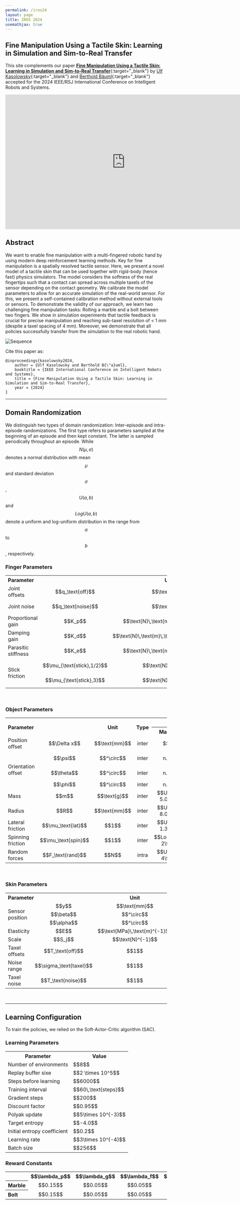 ```yaml
---
permalink: /iros24
layout: page
title: IROS 2024
usemathjax: true
---
```

## Fine Manipulation Using a Tactile Skin: Learning in Simulation and Sim-to-Real Transfer

This site complements our paper [**Fine Manipulation Using a Tactile Skin: Learning in Simulation and Sim-to-Real Transfer**](https://arxiv.org/abs/2409.12735){:target="_blank"} by
[Ulf Kasolowsky](https://www.linkedin.com/in/kasolowsky/){:target="_blank"} and [Berthold Bäuml](https://scholar.google.com/citations?hl=en&user=fjvpDsEAAAAJ){:target="_blank"} accepted for the 2024 IEEE/RSJ International Conference on Intelligent Robots and Systems.

<p align="center">
<iframe width="746" height="420" src="https://www.youtube.com/embed/piERixGJGBU?si=P7Rj55e0Vo7RCoMD" title="YouTube video player" frameborder="0" allow="accelerometer; autoplay; clipboard-write; encrypted-media; gyroscope; picture-in-picture; web-share" allowfullscreen></iframe>
</p>

## Abstract

We want to enable fine manipulation with a multi-fingered robotic hand by using modern deep reinforcement learning methods. 
Key for fine manipulation is a spatially resolved tactile sensor.
Here, we present a novel model of a tactile skin that can be used together with rigid-body (hence fast) physics simulators. 
The model considers the softness of the real fingertips such that a contact can spread across multiple taxels of the sensor depending on the contact geometry. 
We calibrate the model parameters to allow for an accurate simulation of the real-world sensor. 
For this, we present a self-contained calibration method without external tools or sensors.
To demonstrate the validity of our approach, we learn two challenging fine manipulation tasks: Rolling a marble and a bolt between two fingers. 
We show in simulation experiments that tactile feedback is crucial for precise manipulation and reaching sub-taxel resolution of < 1 mm (despite a taxel spacing of 4 mm). 
Moreover, we demonstrate that all policies successfully transfer from the simulation to the real robotic hand.

![Sequence](/skin/assets/imgs/iros24/front.png)

Cite this paper as:

    @inproceedings{kasolowsky2024,
        author = {Ulf Kasolowsky and Berthold B{\"a}uml},
        booktitle = {IEEE International Conference on Intelligent Robots and Systems},
        title = {Fine Manipulation Using a Tactile Skin: Learning in Simulation and Sim-to-Real Transfer},
        year = {2024}
    }
    
---

## Domain Randomization
We distinguish two types of domain randomization: Inter-episode and intra-episode randomizations. The first type refers to parameters sampled at the beginning of an episode and then kept constant. The latter is sampled periodically throughout an episode.
While $$N(\mu, \sigma)$$ denotes a normal distribution with mean $$\mu$$ and standard deviation $$\sigma$$, $$U(a, b)$$ and $$LogU(a, b)$$ denote a uniform and log-uniform distribution in the range from $$a$$ to $$b$$, respectively.

### Finger Parameters

<table>
    <tr>
        <th colspan="2" align="left"> Parameter </th>
        <th align="center"> Unit </th>
        <th align="center"> Type </th>
        <th align="center"> Distribution </th>
    </tr>
    <tr>
        <td align="left"> Joint offsets </td> 
        <td align="center"> $$q_\text{off}$$ </td>
        <td align="center"> $$\text{rad}$$ </td>
        <td align="center"> inter </td>
        <td align="center"> $$U(-0.04, 0.04)$$ </td>
    </tr>
    <tr>
        <td align="left"> Joint noise </td> 
        <td align="center"> $$q_\text{noise}$$ </td>
        <td align="center"> $$\text{rad}$$ </td>
        <td align="center"> intra </td>
        <td align="center"> $$N(0.0, 0.02)$$ </td>
    </tr>
    <tr>
        <td align="left"> Proportional gain </td> 
        <td align="center"> $$K_p$$ </td>
        <td align="center"> $$\text{N}\,\text{m}\,\text{rad}^{-1}$$ </td>
        <td align="center"> inter </td>
        <td align="center"> $$U(4.8, 5.2)$$ </td>
    </tr>
    <tr>
        <td align="left"> Damping gain </td> 
        <td align="center"> $$K_d$$ </td>
        <td align="center"> $$\text{N}\,\text{m}\,\text{s}\,\text{rad}^{-1}$$ </td>
        <td align="center"> inter </td>
        <td align="center"> $$U(0.26, 0.33)$$ </td>
    </tr>
    <tr>
        <td align="left"> Parasitic stiffness </td> 
        <td align="center"> $$K_e$$ </td>
        <td align="center"> $$\text{N}\,\text{m}\,\text{rad}^{-1}$$ </td>
        <td align="center"> inter </td>
        <td align="center"> $$U(15, 35)$$ </td>
    </tr>
    <tr>
        <td rowspan="2" align="left"> Stick friction </td> 
        <td align="center"> $$\mu_{\text{stick},1/2}$$ </td>
        <td align="center"> $$\text{N}\,\text{m}$$ </td>
        <td align="center"> inter </td>
        <td align="center"> $$U(0.01, 0.03)$$ </td>
    </tr>
    <tr>
        <td align="center"> $$\mu_{\text{stick},3}$$ </td>
        <td align="center"> $$\text{N}\,\text{m}$$ </td>
        <td align="center"> inter </td>
        <td align="center"> $$U(0.07, 0.09)$$ </td>
    </tr>
</table>​

### Object Parameters

<table>
    <tr>
        <th rowspan="2" colspan="2" align="left"> Parameter </th>
        <th rowspan="2" align="center"> Unit </th>
        <th rowspan="2" align="center"> Type </th>
        <th colspan="2" align="center"> Distribution </th>
    </tr>
    <tr>
        <th align="center"> Marble </th>
        <th align="center"> Bolt </th>
    </tr>
    <tr>
        <td align="left"> Position offset </td> 
        <td align="center"> $$\Delta x$$ </td>
        <td align="center"> $$\text{mm}$$ </td>
        <td align="center"> inter </td>
        <td colspan="2" align="center"> $$U(-2.0, 2.0)$$ </td>
    </tr>
    <tr>
        <td rowspan="3" align="left"> Orientation offset </td> 
        <td align="center"> $$\psi$$ </td>
        <td align="center"> $$^\circ$$ </td>
        <td align="center"> inter </td>
        <td align="center"> n. a. </td>
        <td align="center"> $$U(-5, 5)$$ </td>
    </tr>
    <tr>
        <td align="center"> $$\theta$$ </td>
        <td align="center"> $$^\circ$$ </td>
        <td align="center"> inter </td>
        <td align="center"> n. a. </td>
        <td align="center"> $$U(-5, 5)$$ </td>
    </tr>
    <tr>
        <td align="center"> $$\phi$$ </td>
        <td align="center"> $$^\circ$$ </td>
        <td align="center"> inter </td>
        <td align="center"> n. a. </td>
        <td align="center"> $$0.0$$ </td>
    </tr>
    <tr>
        <td align="left"> Mass </td> 
        <td align="center"> $$m$$ </td>
        <td align="center"> $$\text{g}$$ </td>
        <td align="center"> inter </td>
        <td align="center"> $$U(3.0, 5.0)$$ </td>
        <td align="center"> $$U(5.0, 7.0)$$ </td>
    </tr>
    <tr>
        <td align="left"> Radius </td> 
        <td align="center"> $$R$$ </td>
        <td align="center"> $$\text{mm}$$ </td>
        <td align="center"> inter </td>
        <td align="center"> $$U(4.0, 8.0)$$ </td>
        <td align="center"> $$6.0$$ </td>
    </tr>
    <tr>
        <td align="left"> Lateral friction </td> 
        <td align="center"> $$\mu_\text{lat}$$ </td>
        <td align="center"> $$1$$ </td>
        <td align="center"> inter </td>
        <td align="center"> $$U(1.1, 1.3)$$ </td>
        <td align="center"> $$U(0.8, 1.0)$$ </td>
    </tr>
    <tr>
        <td align="left"> Spinning friction </td> 
        <td align="center"> $$\mu_\text{spin}$$ </td>
        <td align="center"> $$1$$ </td>
        <td align="center"> inter </td>
        <td colspan="2" align="center"> $$LogU(2\times10^{-3}, 2\times10^{-2})$$ </td>
    </tr>
    <tr>
        <td align="left"> Random forces </td> 
        <td align="center"> $$F_\text{rand}$$ </td>
        <td align="center"> $$N$$ </td>
        <td align="center"> intra </td>
        <td colspan="2" align="center"> $$U(-4\times10^{-3}, 4\times10^{-3})$$ </td>
    </tr>
</table>​

### Skin Parameters

<table>
    <tr>
        <th colspan="2" align="left"> Parameter </th>
        <th align="center"> Unit </th>
        <th align="center"> Type </th>
        <th align="center"> Distribution </th>
    </tr>
    <tr>
        <td rowspan="3" align="left"> Sensor position </td> 
        <td align="center"> $$y$$ </td>
        <td align="center"> $$\text{mm}$$ </td>
        <td align="center"> inter </td>
        <td align="center"> $$U(21.5, 25.5)$$ </td>
    </tr>
    <tr>
        <td align="center"> $$\beta$$ </td>
        <td align="center"> $$^\circ$$ </td>
        <td align="center"> inter </td>
        <td align="center"> $$U(-12, 12)$$ </td>
    </tr>
    <tr>
        <td align="center"> $$\alpha$$ </td>
        <td align="center"> $$^\circ$$ </td>
        <td align="center"> inter </td>
        <td align="center"> $$U(-15, 15)$$ </td>
    </tr>
    <tr>
        <td align="left"> Elasticity </td> 
        <td align="center"> $$E$$ </td>
        <td align="center"> $$\text{MPa}\,\text{m}^{-1}$$ </td>
        <td align="center"> inter </td>
        <td align="center"> $$U(236, 848)$$ </td>
    </tr>
    <tr>
        <td align="left"> Scale </td> 
        <td align="center"> $$S_j$$ </td>
        <td align="center"> $$\text{N}^{-1}$$ </td>
        <td align="center"> inter </td>
        <td align="center"> $$U(61, 76)$$ </td>
    </tr>
    <tr>
        <td align="left"> Taxel offsets </td> 
        <td align="center"> $$T_\text{off}$$ </td>
        <td align="center"> $$1$$ </td>
        <td align="center"> inter </td>
        <td align="center"> $$U(-5, 5)$$ </td>
    </tr>
    <tr>
        <td align="left"> Noise range </td> 
        <td align="center"> $$\sigma_\text{taxel}$$ </td>
        <td align="center"> $$1$$ </td>
        <td align="center"> inter </td>
        <td align="center"> $$U(0, 5)$$ </td>
    </tr>
    <tr>
        <td align="left"> Taxel noise </td> 
        <td align="center"> $$T_\text{noise}$$ </td>
        <td align="center"> $$1$$ </td>
        <td align="center"> intra </td>
        <td align="center"> $$N(0, \sigma_\text{noise})$$ </td>
    </tr>
</table>​

---

## Learning Configuration
To train the policies, we relied on the Soft-Actor-Critic algorithm (SAC).

### Learning Parameters

<table>
    <tr>
        <th> Parameter </th>
        <th> Value </th>
    </tr>
    <tr>
        <td> Number of environments </td>
        <td> $$8$$ </td>
    </tr>
    <tr>
        <td> Replay buffer sixe </td>
        <td> $$2 \times 10^5$$ </td>
    </tr>
    <tr>
        <td> Steps before learning </td>
        <td> $$6000$$ </td>
    </tr>
    <tr>
        <td> Training interval </td>
        <td> $$60\,\text{steps}$$ </td>
    </tr>
    <tr>
        <td> Gradient steps </td>
        <td> $$200$$ </td>
    </tr>
    <tr>
        <td> Discount factor </td>
        <td> $$0.95$$ </td>
    </tr>
    <tr>
        <td> Polyak update </td>
        <td> $$5\times 10^{-3}$$ </td>
    </tr>
    <tr>
        <td> Target entropy </td>
        <td> $$-4.0$$ </td>
    </tr>
    <tr>
        <td> Initial entropy coefficient </td>
        <td> $$0.2$$ </td>
    </tr>
    <tr>
        <td> Learning rate </td>
        <td> $$3\times 10^{-4}$$ </td>
    </tr>
    <tr>
        <td> Batch size </td>
        <td> $$256$$ </td>
    </tr>
</table>

### Reward Constants

<table>
    <tr>
        <th></th>
        <th align="center"> $$\lambda_p$$</th>
        <th align="center"> $$\lambda_g$$</th>
        <th align="center"> $$\lambda_f$$</th>
        <th align="center"> $$\lambda_\alpha$$</th>
        <th align="center"> $$\lambda_q$$</th>
        <th align="center"> $$\lambda_\dot{q}$$</th>
        <th align="center"> $$\lambda_\tau$$</th>
    </tr>
    <tr>
        <th align="Left"> Marble </th>
        <td align="center"> $$0.15$$ </td> 
        <td align="center"> $$0.05$$ </td> 
        <td align="center"> $$0.05$$ </td> 
        <td align="center"> n. a. </td> 
        <td align="center"> $$0.01$$ </td> 
        <td align="center"> $$0.01$$ </td> 
        <td align="center"> $$0.01$$ </td> 
    </tr>
    <tr>
        <th align="Left"> Bolt </th>
        <td align="center"> $$0.15$$ </td> 
        <td align="center"> $$0.05$$ </td> 
        <td align="center"> $$0.05$$ </td> 
        <td align="center"> $$0.05$$ </td> 
        <td align="center"> $$0.01$$ </td> 
        <td align="center"> $$0.01$$ </td> 
        <td align="center"> $$0.01$$ </td> 
    </tr>
</table>
